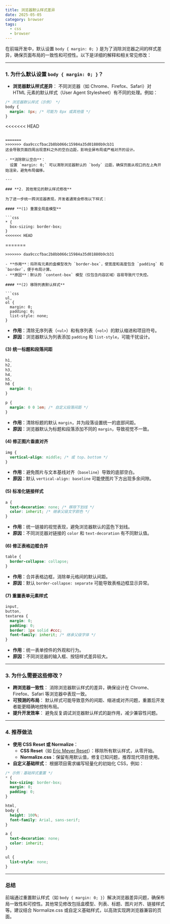 ```yaml
---
title: 浏览器默认样式差异
date: 2025-05-05
category: browser
tags:
  - css
  - browser
---
```


在前端开发中，默认设置 `body { margin: 0; }` 是为了消除浏览器之间的样式差异，确保页面布局的一致性和可控性。以下是详细的解释和相关常见修改：

---

### **1. 为什么默认设置 `body { margin: 0; }`？**

- **浏览器默认样式差异**：
  不同浏览器（如 Chrome、Firefox、Safari）对 HTML 元素的默认样式（User Agent Stylesheet）有不同的处理。例如：

```css
/* 浏览器默认样式（示例） */
body {
  margin: 8px; /* 可能为 8px 或其他值 */
}

```

<<<<<<< HEAD

````

=======
>>>>>>> daa9cccfbac2b8bb066c15984a35d01880b9cb31
这会导致页面四周出现意料之外的空白边距，影响全屏布局或严格对齐的设计。

- **消除默认空白**：
  设置 `margin: 0;` 可以清除浏览器默认的 `body` 边距，确保页面从视口的左上角开始渲染，避免布局偏移。

---

### **2. 其他常见的默认样式修改**

为了进一步统一跨浏览器表现，开发者通常会修改以下样式：

#### **(1) 重置全局盒模型**

```css
* {
  box-sizing: border-box;
}
<<<<<<< HEAD

````

=======

````
>>>>>>> daa9cccfbac2b8bb066c15984a35d01880b9cb31

- **作用**：将所有元素的盒模型改为 `border-box`，使宽度和高度包含 `padding` 和 `border`，便于布局计算。
- **原因**：默认的 `content-box` 模型（仅包含内容区域）容易导致尺寸失控。

#### **(2) 移除列表默认样式**

```css
ul,
ol {
  margin: 0;
  padding: 0;
  list-style: none;
}
````

- **作用**：清除无序列表（`<ul>`）和有序列表（`<ol>`）的默认缩进和项目符号。
- **原因**：浏览器默认为列表添加 `padding` 和 `list-style`，可能干扰设计。

#### **(3) 统一标题和段落间距**

```css
h1,
h2,
h3,
h4,
h5,
h6 {
  margin: 0;
}

p {
  margin: 0 0 1em; /* 自定义段落间距 */
}

```

- **作用**：清除标题的默认 `margin`，并为段落设置统一的底部间距。
- **原因**：浏览器默认为标题和段落添加不同的 `margin`，导致视觉不一致。

#### **(4) 修正图片垂直对齐**

```css
img {
  vertical-align: middle; /* 或 top、bottom */
}

```

- **作用**：避免图片与文本基线对齐（`baseline`）导致的底部空白。
- **原因**：默认 `vertical-align: baseline` 可能使图片下方出现多余间隙。

#### **(5) 标准化链接样式**

```css
a {
  text-decoration: none; /* 移除下划线 */
  color: inherit; /* 继承父级文字颜色 */
}

```

- **作用**：统一链接的视觉表现，避免浏览器默认的蓝色下划线。
- **原因**：不同浏览器对链接的 `color` 和 `text-decoration` 有不同默认值。

#### **(6) 修正表格边框合并**

```css
table {
  border-collapse: collapse;
}

```

- **作用**：合并表格边框，消除单元格间的默认间距。
- **原因**：默认 `border-collapse: separate` 可能导致表格边框显示异常。

#### **(7) 重置表单元素样式**

```css
input,
button,
textarea {
  margin: 0;
  padding: 0;
  border: 1px solid #ccc;
  font-family: inherit; /* 继承父级字体 */
}

```

- **作用**：统一表单控件的外观和行为。
- **原因**：不同浏览器的输入框、按钮样式差异较大。

---

### **3. 为什么需要这些修改？**

- **跨浏览器一致性**：
  消除浏览器默认样式的差异，确保设计在 Chrome、Firefox、Safari 等浏览器中表现一致。
- **可预测的布局**：
  默认样式可能导致意外的间距、缩进或对齐问题，重置后开发者能更精确地控制布局。
- **提升开发效率**：
  避免反复调试浏览器默认样式的副作用，减少兼容性问题。

---

### **4. 推荐做法**

- **使用 CSS Reset 或 Normalize**：
  - **CSS Reset**（如 [Eric Meyer Reset](https://meyerweb.com/eric/tools/css/reset/)）：移除所有默认样式，从零开始。
  - **Normalize.css**：保留有用默认值，修复已知问题，推荐现代项目使用。
- **自定义基础样式**：
  根据项目需求编写轻量化的初始化 CSS，例如：

```css
/* 示例：基础样式重置 */
* {
  box-sizing: border-box;
  margin: 0;
  padding: 0;
}

html,
body {
  height: 100%;
  font-family: Arial, sans-serif;
}

a {
  text-decoration: none;
  color: inherit;
}

ul {
  list-style: none;
}

```

---

### **总结**

前端通过重置默认样式（如 `body { margin: 0; }`）解决浏览器差异问题，确保布局一致性和可控性。其他常见修改包括盒模型、列表、标题、图片对齐、链接样式等。建议结合 Normalize.css 或自定义基础样式，以高效实现跨浏览器兼容的页面。
